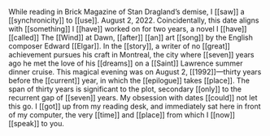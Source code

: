 While reading in Brick Magazine of Stan Dragland’s demise, I [[saw]] a [[synchronicity]] to [[use]]. August 2, 2022. Coincidentally, this date aligns with [[something]] I [[have]] worked on for two years, a novel I [[have]] [[called]] The [[Wind]] at Dawn, [[after]] [[an]] art [[song]] by the English composer Edward [[Elgar]]. In the [[story]], a writer of no [[great]] achievement pursues his craft in Montreal, the city where [[seven]] years ago he met the love of his [[dreams]] on a [[Saint]] Lawrence summer dinner cruise. This magical evening was on August 2, [[1992]]—thirty years before the [[current]] year, in which the [[epilogue]] takes [[place]]. The span of thirty years is significant to the plot, secondary [[only]] to the recurrent gap of [[seven]] years. My obsession with dates [[could]] not let this go. I [[got]] up from my reading desk, and immediately sat here in front of my computer, the very [[time]] and [[place]] from which I [[now]] [[speak]] to you.  